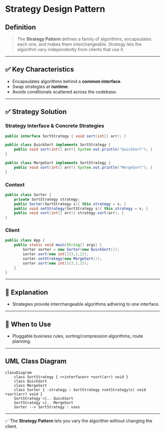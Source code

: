 # Strategy Design Pattern

## Definition
> The **Strategy Pattern** defines a family of algorithms, encapsulates each one, and makes them interchangeable. Strategy lets the algorithm vary independently from clients that use it.

---

## ✅ Key Characteristics
- Encapsulates algorithms behind a **common interface**.  
- Swap strategies at **runtime**.  
- Avoids conditionals scattered across the codebase.  

---

## ✅ Strategy Solution

### Strategy Interface & Concrete Strategies
```java
public interface SortStrategy { void sort(int[] arr); }

public class QuickSort implements SortStrategy {
    public void sort(int[] arr){ System.out.println("QuickSort"); }
}

public class MergeSort implements SortStrategy {
    public void sort(int[] arr){ System.out.println("MergeSort"); }
}
```

### Context
```java
public class Sorter {
    private SortStrategy strategy;
    public Sorter(SortStrategy s){ this.strategy = s; }
    public void setStrategy(SortStrategy s){ this.strategy = s; }
    public void sort(int[] arr){ strategy.sort(arr); }
}
```

### Client
```java
public class App {
    public static void main(String[] args) {
        Sorter sorter = new Sorter(new QuickSort());
        sorter.sort(new int[]{3,1,2});
        sorter.setStrategy(new MergeSort());
        sorter.sort(new int[]{3,1,2});
    }
}
```

---

## 🔎 Explanation
- Strategies provide interchangeable algorithms adhering to one interface.  

---

## 🎯 When to Use
- Pluggable business rules, sorting/compression algorithms, route planning.  

---

## UML Class Diagram
```mermaid
classDiagram
    class SortStrategy { <<interface>> +sort(arr) void }
    class QuickSort
    class MergeSort
    class Sorter { -strategy : SortStrategy +setStrategy(s) void +sort(arr) void }
    SortStrategy <|.. QuickSort
    SortStrategy <|.. MergeSort
    Sorter --> SortStrategy : uses
```
---

✅ The **Strategy Pattern** lets you vary the algorithm without changing the client.
